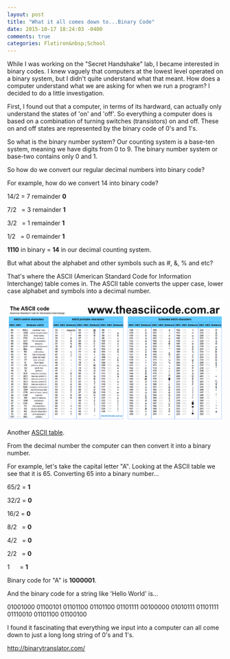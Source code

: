 ```yaml
---
layout: post
title: "What it all comes down to...Binary Code"
date: 2015-10-17 18:24:03 -0400
comments: true
categories: Flatiron&nbsp;School
---
```


While I was working on the "Secret Handshake" lab, I became interested in binary codes.  I knew vaguely that computers at the lowest level operated on a binary system, but I didn't quite understand what that meant. How does a computer understand what we are asking for when we run a program?  I decided to do a little investigation.

First, I found out that a computer, in terms of its hardward, can actually only understand the states of 'on' and 'off'.  So everything a computer does is based on a combination of turning switches (transistors) on and off. These on and off states are represented by the binary code of 0's and 1's.

So what is the binary number system?  Our counting system is a base-ten system, meaning we have digits from 0 to 9.  The binary number system or base-two contains only 0 and 1.  

So how do we convert our regular decimal numbers into binary code?  

For example, how do we convert 14 into binary code?

14/2 = 7 remainder <b>0</b>

7/2&nbsp;&nbsp; = 3 remainder <b>1</b>

3/2&nbsp;&nbsp; = 1 remainder <b>1</b>

1&#47;2&nbsp;&nbsp; = 0 remainder <b>1</b>

<b>1110</b> in binary = <b>14</b> in our decimal counting system.

But what about the alphabet and other symbols such as #, &, % and etc?

That's where the ASCII (American Standard Code for Information Interchange) table comes in.  The ASCII table converts the upper case, lower case alphabet and symbols into a decimal number.

<img src="images/asciitable.png">

Another <a href="http://www.ascii.cl/htmlcodes.htm" target=_blank>ASCII table</a>.

From the decimal number the computer can then convert it into a binary number.

For example, let's take the capital letter "A".  Looking at the ASCII table we see that it is 65.  Converting 65 into a binary number...  

65/2 = <b>1</b>

32/2 = <b>0</b>

16/2 = <b>0</b>

8/2&nbsp;&nbsp;  = <b>0</b>

4/2&nbsp;&nbsp;  = <b>0</b>

2/2&nbsp;&nbsp;  = <b>0</b>

1&nbsp;&nbsp;&nbsp;&nbsp;&nbsp;&nbsp;= <b>1</b>

Binary code for "A" is <b>1000001</b>.

And the binary code for a string like 'Hello World' is...

01001000 01100101 01101100 01101100 01101111 00100000 01010111 01101111 01110010 01101100 01100100

I found it fascinating that everything we input into a computer can all come down to just a long long string of 0's and 1's.

http://binarytranslator.com/


